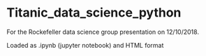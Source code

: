 # Titanic_data_science_python

For the Rockefeller data science group presentation on 12/10/2018.

Loaded as .ipynb (jupyter notebook)
and HTML format
